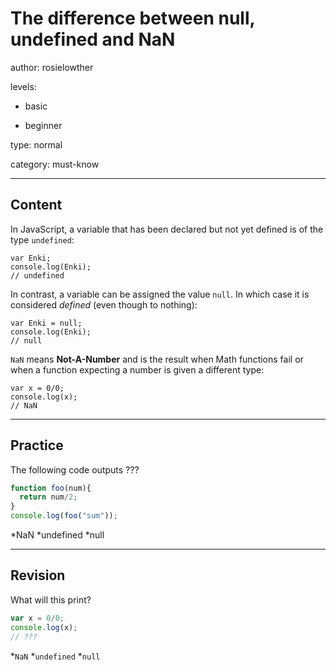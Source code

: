 # The difference between null, undefined and NaN
author: rosielowther

levels:

  - basic

  - beginner

type: normal

category: must-know

---
## Content

In JavaScript, a variable that has been declared but not yet defined is of the type `undefined`:

```
var Enki;
console.log(Enki);
// undefined

```

In contrast, a variable can be assigned the value `null`. In which case it is considered *defined* (even though to nothing):

```
var Enki = null;
console.log(Enki);
// null
```
`NaN` means **Not-A-Number** and is the result when Math functions fail or when a function expecting a number is given a different type:

```
var x = 0/0;
console.log(x);
// NaN
```

---
## Practice

The following code outputs ???
```javascript
function foo(num){
  return num/2;
}
console.log(foo("sum"));
```    
*NaN
*undefined
*null

---
## Revision

What will this print?
```javascript
var x = 0/0;
console.log(x);
// ???
```

*`NaN`
*`undefined`
*`null`